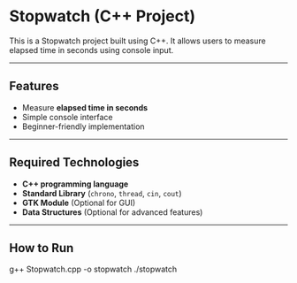 # Stopwatch (C++ Project)

This is a Stopwatch project built using C++. It allows users to measure elapsed time in seconds using console input. 

---

## Features
- Measure **elapsed time in seconds**
- Simple console interface
- Beginner-friendly implementation

---

## Required Technologies
- **C++ programming language**  
- **Standard Library** (`chrono`, `thread`, `cin`, `cout`)  
- **GTK Module** (Optional for GUI)  
- **Data Structures** (Optional for advanced features)

---

## How to Run
g++ Stopwatch.cpp -o stopwatch
./stopwatch
